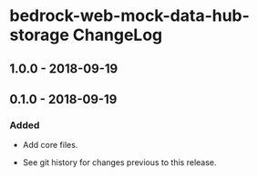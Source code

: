 # bedrock-web-mock-data-hub-storage ChangeLog

## 1.0.0 - 2018-09-19

## 0.1.0 - 2018-09-19

### Added
- Add core files.

- See git history for changes previous to this release.
